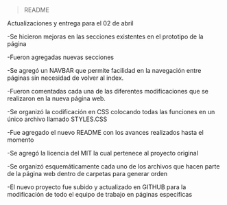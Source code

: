 >README

Actualizaciones y entrega para el 02 de abril

-Se hicieron mejoras en las secciones existentes en el prototipo de la página

-Fueron agregadas nuevas secciones

-Se agregó un NAVBAR que permite facilidad en la navegación entre páginas sin necesidad de volver al index.

-Fueron comentadas cada una de las diferentes modificaciones que se realizaron en la nueva página web.

-Se organizó la codificación en CSS colocando todas las funciones en un único archivo llamado STYLES.CSS

-Fue agregado el nuevo README con los avances realizados hasta el momento

-Se agregó la licencia del MIT la cual pertenece al proyecto original

-Se organizó esquemáticamente cada uno de los archivos que hacen parte de la página web dentro de carpetas para generar orden

-El nuevo proyecto fue subido y actualizado en GITHUB para la modificación de todo el equipo de trabajo en páginas especificas 
